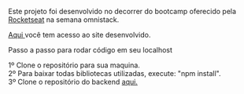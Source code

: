 Este projeto foi desenvolvido no decorrer do bootcamp oferecido pela <a href="https://rocketseat.com.br/"> Rocketseat</a> na semana omnistack.

<a href="https://frontend-omnistack5623.herokuapp.com/">Aqui </a> você tem acesso ao site desenvolvido.

Passo a passo para rodar código em seu localhost

1º Clone o repositório para sua maquina.
<br>
2º Para baixar todas bibliotecas utilizadas, execute: "npm install".
<br>
3º Clone o repositório do backend <a href="https://github.com/iurilimamarques/backend-rocketbox"> aqui.</a>
